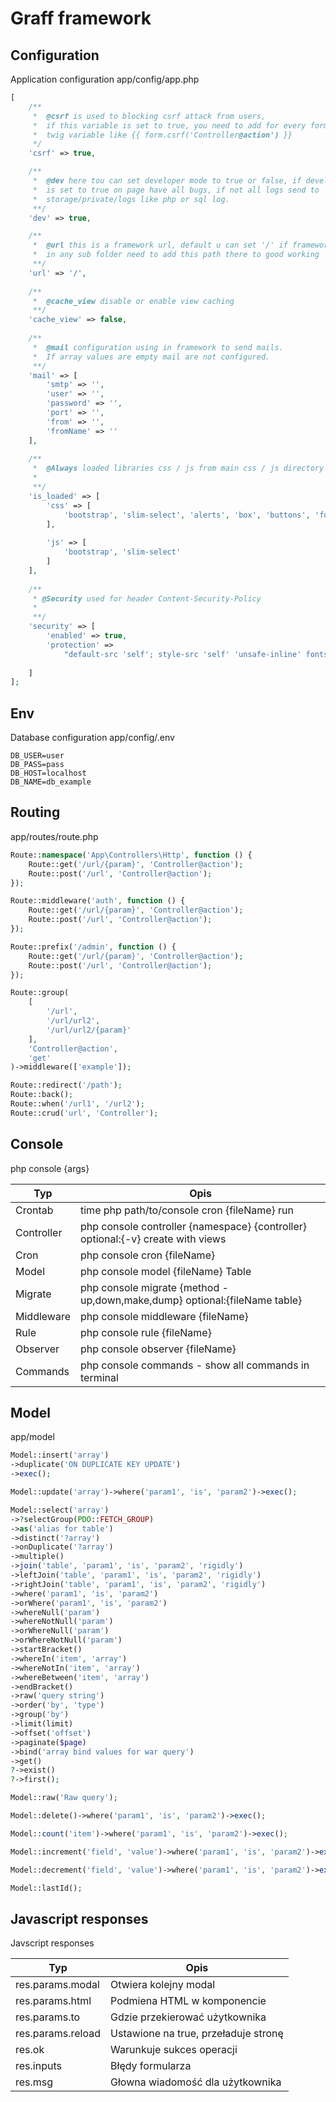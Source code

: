 # Graff framework

## Configuration

Application configuration app/config/app.php

```php
[
    /**
     *  @csrf is used to blocking csrf attack from users,
     *  if this variable is set to true, you need to add for every form
     *  twig variable like {{ form.csrf('Controller@action') }}
     */
    'csrf' => true,

    /**
     *  @dev here tou can set developer mode to true or false, if developer mode
     *  is set to true on page have all bugs, if not all logs send to
     *  storage/private/logs like php or sql log.
     **/
    'dev' => true,

    /**
     *  @url this is a framework url, default u can set '/' if framework exist
     *  in any sub folder need to add this path there to good working
     **/
    'url' => '/',
    
    /**
     *  @cache_view disable or enable view caching
     **/
    'cache_view' => false,
    
    /**
     *  @mail configuration using in framework to send mails.
     *  If array values are empty mail are not configured.
     **/
    'mail' => [
        'smtp' => '',
        'user' => '',
        'password' => '',
        'port' => '',
        'from' => '',
        'fromName' => ''
    ],
    
    /**
     *  @Always loaded libraries css / js from main css / js directory
     *
     **/
    'is_loaded' => [
        'css' => [
            'bootstrap', 'slim-select', 'alerts', 'box', 'buttons', 'form', 'modal', 'table', 'loader'
        ],
        
        'js' => [
            'bootstrap', 'slim-select'
        ]
    ],
    
    /**
     * @Security used for header Content-Security-Policy
     *
     **/
	'security' => [
		'enabled' => true,
		'protection' =>
			"default-src 'self'; style-src 'self' 'unsafe-inline' fonts.googleapis.com; font-src 'self' fonts.gstatic.com; img-src 'self' data:"
		
	]
];

```

## Env

Database configuration app/config/.env

```dotenv
DB_USER=user
DB_PASS=pass
DB_HOST=localhost
DB_NAME=db_example
```

## Routing

app/routes/route.php

```php
Route::namespace('App\Controllers\Http', function () {
    Route::get('/url/{param}', 'Controller@action');
    Route::post('/url', 'Controller@action');
});

Route::middleware('auth', function () { 
    Route::get('/url/{param}', 'Controller@action');
    Route::post('/url', 'Controller@action');
});

Route::prefix('/admin', function () { 
    Route::get('/url/{param}', 'Controller@action');
    Route::post('/url', 'Controller@action');
});

Route::group(
    [
        '/url',
        '/url/url2',
        '/url/url2/{param}'
    ],
    'Controller@action',
    'get'
)->middleware(['example']);

Route::redirect('/path');
Route::back();
Route::when('/url1', '/url2');
Route::crud('url', 'Controller');
```

## Console

php console {args}

| Typ | Opis |
| ------ | ------ |
| Crontab | time php path/to/console cron {fileName} run |
| Controller | php console controller {namespace} {controller} optional:{-v} create with views |
| Cron | php console cron {fileName} |
| Model | php console model {fileName} Table |
| Migrate | php console migrate {method - up,down,make,dump} optional:{fileName table} |
| Middleware | php console middleware {fileName} |
| Rule | php console rule {fileName} |
| Observer | php console observer {fileName} |
| Commands | php console commands - show all commands in terminal |

## Model

app/model

```php
Model::insert('array')
->duplicate('ON DUPLICATE KEY UPDATE')
->exec();

Model::update('array')->where('param1', 'is', 'param2')->exec();

Model::select('array')
->?selectGroup(PDO::FETCH_GROUP)
->as('alias for table')
->distinct('?array')
->onDuplicate('?array')
->multiple()
->join('table', 'param1', 'is', 'param2', 'rigidly')
->leftJoin('table', 'param1', 'is', 'param2', 'rigidly')
->rightJoin('table', 'param1', 'is', 'param2', 'rigidly')
->where('param1', 'is', 'param2')
->orWhere('param1', 'is', 'param2')
->whereNull('param')
->whereNotNull('param')
->orWhereNull('param')
->orWhereNotNull('param')
->startBracket()
->whereIn('item', 'array')
->whereNotIn('item', 'array')
->whereBetween('item', 'array')
->endBracket()
->raw('query string')
->order('by', 'type')
->group('by')
->limit(limit)
->offset('offset')
->paginate($page)
->bind('array bind values for war query')
->get()
?->exist()
?->first();

Model::raw('Raw query');

Model::delete()->where('param1', 'is', 'param2')->exec();

Model::count('item')->where('param1', 'is', 'param2')->exec();

Model::increment('field', 'value')->where('param1', 'is', 'param2')->exec();

Model::decrement('field', 'value')->where('param1', 'is', 'param2')->exec();

Model::lastId();
```

## Javascript responses

Javscript responses

| Typ | Opis |
| ------ | ------ |
| res.params.modal | Otwiera kolejny modal |
| res.params.html | Podmiena HTML w komponencie |
| res.params.to | Gdzie przekierować użytkownika |
| res.params.reload | Ustawione na true, przeładuje stronę |
| res.ok | Warunkuje sukces operacji |
| res.inputs | Błędy formularza |
| res.msg | Głowna wiadomość dla użytkownika |